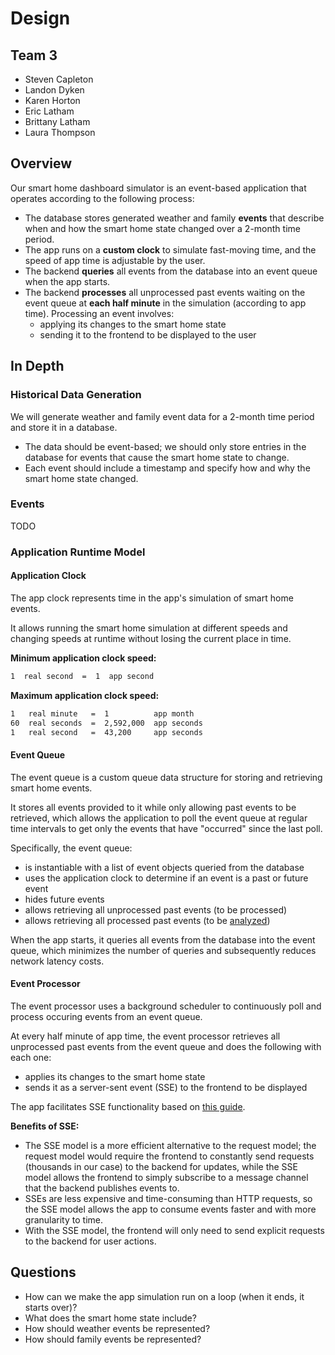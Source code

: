 # Design

## Team 3

- Steven Capleton
- Landon Dyken
- Karen Horton
- Eric Latham
- Brittany Latham
- Laura Thompson

## Overview

Our smart home dashboard simulator is an event-based application that operates according to the following process:

- The database stores generated weather and family **events** that describe when and how the smart home state changed over a 2-month time period.
- The app runs on a **custom clock** to simulate fast-moving time, and the speed of app time is adjustable by the user.
- The backend **queries** all events from the database into an event queue when the app starts.
- The backend **processes** all unprocessed past events waiting on the event queue at **each half minute** in the simulation (according to app time). Processing an event involves:
  - applying its changes to the smart home state
  - sending it to the frontend to be displayed to the user

## In Depth

### Historical Data Generation

We will generate weather and family event data for a 2-month time period and store it in a database.

- The data should be event-based; we should only store entries in the database for events that cause the smart home state to change.
- Each event should include a timestamp and specify how and why the smart home state changed.

### Events

TODO

### Application Runtime Model

#### Application Clock

The app clock represents time in the app's simulation of smart home events.

It allows running the smart home simulation at different speeds and changing speeds at runtime without losing the current place in time.

**Minimum application clock speed:**

```txt
1  real second  =  1  app second
```

**Maximum application clock speed:**

```txt
1   real minute   =  1          app month
60  real seconds  =  2,592,000  app seconds
1   real second   =  43,200     app seconds
```

#### Event Queue

The event queue is a custom queue data structure for storing and retrieving smart home events.

It stores all events provided to it while only allowing past events to be retrieved, which allows the application to poll the event queue at regular time intervals to get only the events that have "occurred" since the last poll.

Specifically, the event queue:

- is instantiable with a list of event objects queried from the database
- uses the application clock to determine if an event is a past or future event
- hides future events
- allows retrieving all unprocessed past events (to be processed)
- allows retrieving all processed past events (to be [analyzed](#data-analysis))

When the app starts, it queries all events from the database into the event queue, which minimizes the number of queries and subsequently reduces network latency costs.

#### Event Processor

The event processor uses a background scheduler to continuously poll and process occuring events from an event queue.

At every half minute of app time, the event processor retrieves all unprocessed past events from the event queue and does the following with each one:

- applies its changes to the smart home state
- sends it as a server-sent event (SSE) to the frontend to be displayed

The app facilitates SSE functionality based on [this guide](https://www.velotio.com/engineering-blog/how-to-implement-server-sent-events-using-python-flask-and-react).

**Benefits of SSE:**

- The SSE model is a more efficient alternative to the request model; the request model would require the frontend to constantly send requests (thousands in our case) to the backend for updates, while the SSE model allows the frontend to simply subscribe to a message channel that the backend publishes events to.
- SSEs are less expensive and time-consuming than HTTP requests, so the SSE model allows the app to consume events faster and with more granularity to time.
- With the SSE model, the frontend will only need to send explicit requests to the backend for user actions.

## Questions

- How can we make the app simulation run on a loop (when it ends, it starts over)?
- What does the smart home state include?
- How should weather events be represented?
- How should family events be represented?
